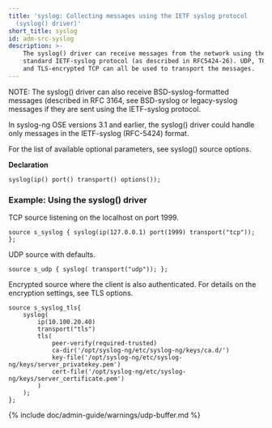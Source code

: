 ```yaml
---
title: 'syslog: Collecting messages using the IETF syslog protocol
  (syslog() driver)'
short_title: syslog
id: adm-src-syslog
description: >-
    The syslog() driver can receive messages from the network using the
    standard IETF-syslog protocol (as described in RFC5424-26). UDP, TCP,
    and TLS-encrypted TCP can all be used to transport the messages.
---
```


NOTE: The syslog() driver can also receive BSD-syslog-formatted messages
(described in RFC 3164, see
BSD-syslog or legacy-syslog messages
if they are sent using the IETF-syslog protocol.

In syslog-ng OSE versions 3.1 and earlier, the syslog() driver could
handle only messages in the IETF-syslog (RFC-5424) format.

For the list of available optional parameters, see
syslog() source options.

**Declaration**

```config
syslog(ip() port() transport() options());
```

### Example: Using the syslog() driver

TCP source listening on the localhost on port 1999.

```config
source s_syslog { syslog(ip(127.0.0.1) port(1999) transport("tcp")); };
```

UDP source with defaults.

```config
source s_udp { syslog( transport("udp")); };
```

Encrypted source where the client is also authenticated. For details on
the encryption settings, see TLS options.  

```config
source s_syslog_tls{ 
    syslog(
        ip(10.100.20.40)
        transport("tls")
        tls(
            peer-verify(required-trusted)
            ca-dir('/opt/syslog-ng/etc/syslog-ng/keys/ca.d/')
            key-file('/opt/syslog-ng/etc/syslog-ng/keys/server_privatekey.pem')
            cert-file('/opt/syslog-ng/etc/syslog-ng/keys/server_certificate.pem')
        )
    );
};
```

{% include doc/admin-guide/warnings/udp-buffer.md %}

